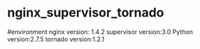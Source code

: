 nginx_supervisor_tornado
========================

#environment
  nginx version: 1.4.2
  supervisor version:3.0
  Python version:2.7.5
  tornado version:1.2.1
